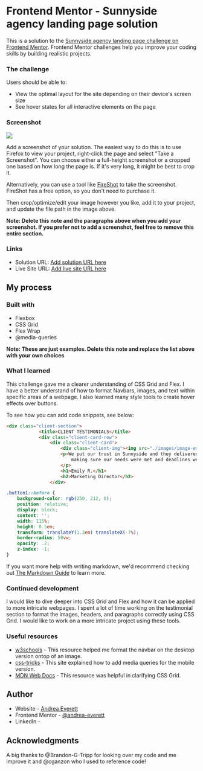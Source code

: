 # Frontend Mentor - Sunnyside agency landing page solution

This is a solution to the [Sunnyside agency landing page challenge on Frontend Mentor](https://www.frontendmentor.io/challenges/sunnyside-agency-landing-page-7yVs3B6ef). Frontend Mentor challenges help you improve your coding skills by building realistic projects.

### The challenge

Users should be able to:

- View the optimal layout for the site depending on their device's screen size
- See hover states for all interactive elements on the page

### Screenshot

![](./screenshot.jpg)

Add a screenshot of your solution. The easiest way to do this is to use Firefox to view your project, right-click the page and select "Take a Screenshot". You can choose either a full-height screenshot or a cropped one based on how long the page is. If it's very long, it might be best to crop it.

Alternatively, you can use a tool like [FireShot](https://getfireshot.com/) to take the screenshot. FireShot has a free option, so you don't need to purchase it.

Then crop/optimize/edit your image however you like, add it to your project, and update the file path in the image above.

**Note: Delete this note and the paragraphs above when you add your screenshot. If you prefer not to add a screenshot, feel free to remove this entire section.**

### Links

- Solution URL: [Add solution URL here](https://your-solution-url.com)
- Live Site URL: [Add live site URL here](https://your-live-site-url.com)

## My process

### Built with

- Flexbox
- CSS Grid
- Flex Wrap
- @media-queries

**Note: These are just examples. Delete this note and replace the list above with your own choices**

### What I learned

This challenge gave me a clearer understanding of CSS Grid and Flex. I have a better understand of how to format Navbars, images, and text within specific areas of a webpage. I also learned many style tools to create hover effects over buttons.

To see how you can add code snippets, see below:

```html
<div class="client-section">
            <title>CLIENT TESTIMONIALS</title>
            <div class="client-card-row">
                <div class="client-card">
                    <div class="client-img"><img src="./images/image-emily.jpg"></div>
                    <p>We put our trust in Sunnyside and they delivered, 
                        making sure our needs were met and deadlines were always hit.
                    </p>
                    <h1>Emily R.</h1>
                    <h2>Marketing Director</h2>
                </div>
```

```css
.button1::before {
    background-color: rgb(250, 212, 0);
    position: relative;
    display: block;
    content: '';
    width: 115%;
    height: 0.5em;
    transform: translateY(1.3em) translateX(-7%);
    border-radius: 50vw;
    opacity: .2;
    z-index: -1;
}
```

If you want more help with writing markdown, we'd recommend checking out [The Markdown Guide](https://www.markdownguide.org/) to learn more.

### Continued development

I would like to dive deeper into CSS Grid and Flex and how it can be applied to more intricate webpages. I spent a lot of time working on the testimonial section to format the images, headers, and paragraphs correctly using CSS Grid. I would like to work on a more intricate project using these tools.

### Useful resources

- [w3schools](https://www.w3schools.com/howto/howto_css_navbar_image.asp) - This resource helped me format the navbar on the desktop version ontop of an image.
- [css-tricks](https://css-tricks.com/snippets/css/media-queries-for-standard-devices/) - This site explained how to add media queries for the mobile version.
- [MDN Web Docs](https://developer.mozilla.org/en-US/docs/Web/CSS/CSS_Grid_Layout) - This resource was helpful in clarifying CSS Grid.

## Author

- Website - [Andrea Everett](https://www.your-site.com)
- Frontend Mentor - [@andrea-everett](https://www.frontendmentor.io/profile/andrea-everett)
- LinkedIn - [](https://www.twitter.com/yourusername)


## Acknowledgments

A big thanks to @Brandon-G-Tripp for looking over my code and me improve it and @cganzon who I used to reference code!

